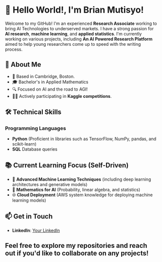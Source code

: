 
# 👋 Hello World!, I'm Brian Mutisyo!

Welcome to my GitHub! I'm an experienced **Research Associate** working to bring AI Technologies to underserved markets. I have a strong passion for **AI research**, **machine learning**, and **applied statistics**. I'm currently working on various projects, including **An AI Powered Research Platform** aimed to help young researchers come up to speed with the writing process. 

## 🌟 About Me
- 📍 Based in Cambridge, Boston.
- 🎓 Bachelor's in Applied Mathematics
- 🔍 Focused on AI and the road to AGI!
- 🧑‍💻 Actively participating in **Kaggle competitions**. 

## 🛠️ Technical Skills
### Programming Languages
- **Python** (Proficient in libraries such as TensorFlow, NumPy, pandas, and scikit-learn)
- **SQL** Database queries 

  
## 📚 Current Learning Focus (Self-Driven)
- 📖 **Advanced Machine Learning Techniques** (including deep learning architectures and generative models)
- 🔢 **Mathematics for AI** (Probability, linear algebra, and statistics)
- 🌐 **Cloud Deployment** (AWS system knowledge for deploying machine learning models)

## 📫 Get in Touch
- **LinkedIn**: [Your LinkedIn](https://www.linkedin/bmutisyo.com)

Feel free to explore my repositories and reach out if you'd like to collaborate on any projects!
---

